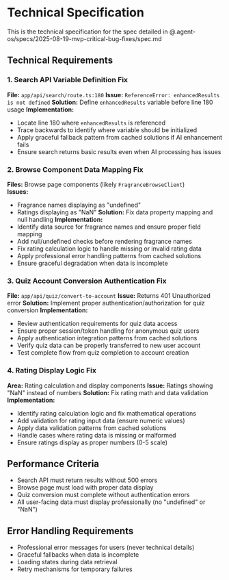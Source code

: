 # Technical Specification

This is the technical specification for the spec detailed in @.agent-os/specs/2025-08-19-mvp-critical-bug-fixes/spec.md

## Technical Requirements

### 1. Search API Variable Definition Fix

**File:** `app/api/search/route.ts:180`
**Issue:** `ReferenceError: enhancedResults is not defined`
**Solution:** Define `enhancedResults` variable before line 180 usage
**Implementation:**
- Locate line 180 where `enhancedResults` is referenced
- Trace backwards to identify where variable should be initialized
- Apply graceful fallback pattern from cached solutions if AI enhancement fails
- Ensure search returns basic results even when AI processing has issues

### 2. Browse Component Data Mapping Fix

**Files:** Browse page components (likely `FragranceBrowseClient`)  
**Issues:** 
- Fragrance names displaying as "undefined"
- Ratings displaying as "NaN"
**Solution:** Fix data property mapping and null handling
**Implementation:**
- Identify data source for fragrance names and ensure proper field mapping
- Add null/undefined checks before rendering fragrance names
- Fix rating calculation logic to handle missing or invalid rating data
- Apply professional error handling patterns from cached solutions
- Ensure graceful degradation when data is incomplete

### 3. Quiz Account Conversion Authentication Fix

**File:** `app/api/quiz/convert-to-account`
**Issue:** Returns 401 Unauthorized error
**Solution:** Implement proper authentication/authorization for quiz conversion
**Implementation:**
- Review authentication requirements for quiz data access
- Ensure proper session/token handling for anonymous quiz users
- Apply authentication integration patterns from cached solutions
- Verify quiz data can be properly transferred to new user account
- Test complete flow from quiz completion to account creation

### 4. Rating Display Logic Fix

**Area:** Rating calculation and display components
**Issue:** Ratings showing "NaN" instead of numbers
**Solution:** Fix rating math and data validation
**Implementation:**
- Identify rating calculation logic and fix mathematical operations
- Add validation for rating input data (ensure numeric values)
- Apply data validation patterns from cached solutions
- Handle cases where rating data is missing or malformed
- Ensure ratings display as proper numbers (0-5 scale)

## Performance Criteria

- Search API must return results without 500 errors
- Browse page must load with proper data display
- Quiz conversion must complete without authentication errors
- All user-facing data must display professionally (no "undefined" or "NaN")

## Error Handling Requirements

- Professional error messages for users (never technical details)
- Graceful fallbacks when data is incomplete
- Loading states during data retrieval
- Retry mechanisms for temporary failures